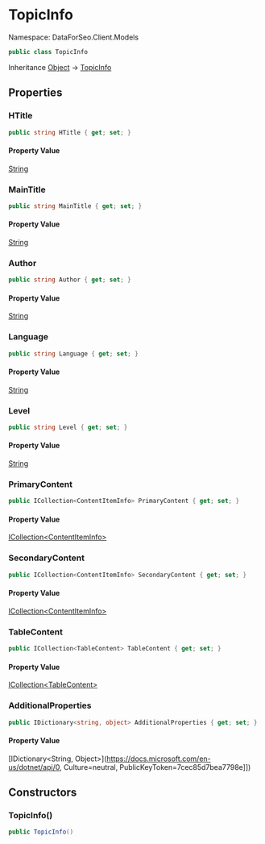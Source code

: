 # TopicInfo

Namespace: DataForSeo.Client.Models

```csharp
public class TopicInfo
```

Inheritance [Object](https://docs.microsoft.com/en-us/dotnet/api/Object) → [TopicInfo](./TopicInfo.md)

## Properties

### **HTitle**

```csharp
public string HTitle { get; set; }
```

#### Property Value

[String](https://docs.microsoft.com/en-us/dotnet/api/String)<br>

### **MainTitle**

```csharp
public string MainTitle { get; set; }
```

#### Property Value

[String](https://docs.microsoft.com/en-us/dotnet/api/String)<br>

### **Author**

```csharp
public string Author { get; set; }
```

#### Property Value

[String](https://docs.microsoft.com/en-us/dotnet/api/String)<br>

### **Language**

```csharp
public string Language { get; set; }
```

#### Property Value

[String](https://docs.microsoft.com/en-us/dotnet/api/String)<br>

### **Level**

```csharp
public string Level { get; set; }
```

#### Property Value

[String](https://docs.microsoft.com/en-us/dotnet/api/String)<br>

### **PrimaryContent**

```csharp
public ICollection<ContentItemInfo> PrimaryContent { get; set; }
```

#### Property Value

[ICollection&lt;ContentItemInfo&gt;](./ContentItemInfo.md)<br>

### **SecondaryContent**

```csharp
public ICollection<ContentItemInfo> SecondaryContent { get; set; }
```

#### Property Value

[ICollection&lt;ContentItemInfo&gt;](./ContentItemInfo.md)<br>

### **TableContent**

```csharp
public ICollection<TableContent> TableContent { get; set; }
```

#### Property Value

[ICollection&lt;TableContent&gt;](./TableContent.md)<br>

### **AdditionalProperties**

```csharp
public IDictionary<string, object> AdditionalProperties { get; set; }
```

#### Property Value

[IDictionary&lt;String, Object&gt;](https://docs.microsoft.com/en-us/dotnet/api/0, Culture=neutral, PublicKeyToken=7cec85d7bea7798e]])<br>

## Constructors

### **TopicInfo()**

```csharp
public TopicInfo()
```
